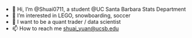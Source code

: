 - 👋 Hi, I’m @Shuai0711, a student @UC Santa Barbara Stats Department
- 👀 I’m interested in LEGO, snowboarding, soccer
- 👔 I want to be a quant trader / data scientist
- 📫 How to reach me shuai_yuan@ucsb.edu
